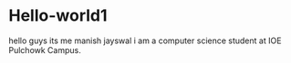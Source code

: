 # Hello-world1
hello guys its me manish jayswal
i am a computer science student at IOE Pulchowk Campus.
